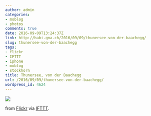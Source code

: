 ```yaml
---
author: admin
categories:
- moblog
- photos
comments: true
date: 2016-09-09T13:24:37Z
link: http://habi.gna.ch/2016/09/09/thunersee-von-der-baachegg/
slug: thunersee-von-der-baachegg
tags:
- flickr
- IFTTT
- iphone
- moblog
- stockhorn
title: Thunersee, von der Baachegg
url: /2016/09/09/thunersee-von-der-baachegg/
wordpress_id: 4624
---
```


![](http://ift.tt/2bXwPYy)  

  

from [Flickr](http://flic.kr/p/L5Vkcj) via [IFTTT](http://ift.tt/1c4nCfM).
